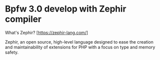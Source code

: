 # Bpfw 3.0 develop with Zephir compiler

What's Zephir? [https://zephir-lang.com/]

Zephir, an open source, high-level language designed to ease the creation and maintainability of extensions for PHP with a focus on type and memory safety.

